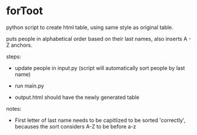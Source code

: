 # forToot

python script to create html table, using same style as original table.

puts people in alphabetical order based on their last names, also inserts A - Z anchors.

steps:

- update people in input.py (script will automatically sort people by last name)

- run main.py

- output.html should have the newly generated table

notes:
- First letter of last name needs to be capitlized to be sorted 'correctly', becauses the sort considers A-Z to be before a-z
